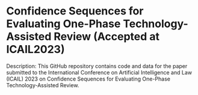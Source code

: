 # Confidence Sequences for Evaluating One-Phase Technology-Assisted Review (Accepted at ICAIL2023)
Description: This GitHub repository contains code and data for the paper submitted to the International Conference on Artificial Intelligence and Law (ICAIL) 2023 on Confidence Sequences for Evaluating One-Phase Technology-Assisted Review.
